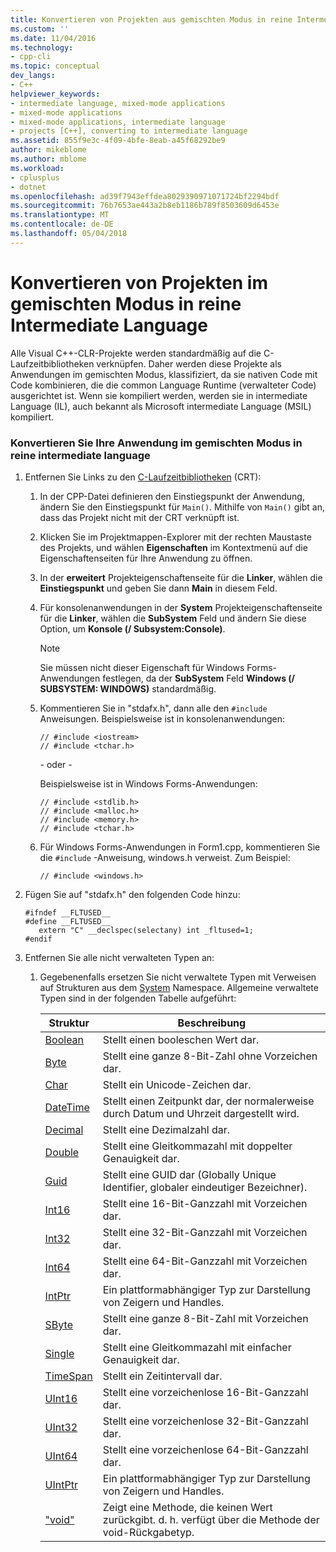 ```yaml
---
title: Konvertieren von Projekten aus gemischten Modus in reine Intermediate Language | Microsoft Docs
ms.custom: ''
ms.date: 11/04/2016
ms.technology:
- cpp-cli
ms.topic: conceptual
dev_langs:
- C++
helpviewer_keywords:
- intermediate language, mixed-mode applications
- mixed-mode applications
- mixed-mode applications, intermediate language
- projects [C++], converting to intermediate language
ms.assetid: 855f9e3c-4f09-4bfe-8eab-a45f68292be9
author: mikeblome
ms.author: mblome
ms.workload:
- cplusplus
- dotnet
ms.openlocfilehash: ad39f7943effdea8029390971071724bf2294bdf
ms.sourcegitcommit: 76b7653ae443a2b8eb1186b789f8503609d6453e
ms.translationtype: MT
ms.contentlocale: de-DE
ms.lasthandoff: 05/04/2018
---
```

# <a name="converting-projects-from-mixed-mode-to-pure-intermediate-language"></a>Konvertieren von Projekten im gemischten Modus in reine Intermediate Language
Alle Visual C++-CLR-Projekte werden standardmäßig auf die C-Laufzeitbibliotheken verknüpfen. Daher werden diese Projekte als Anwendungen im gemischten Modus, klassifiziert, da sie nativen Code mit Code kombinieren, die die common Language Runtime (verwalteter Code) ausgerichtet ist. Wenn sie kompiliert werden, werden sie in intermediate Language (IL), auch bekannt als Microsoft intermediate Language (MSIL) kompiliert.  
  
### <a name="to-convert-your-mixed-mode-application-into-pure-intermediate-language"></a>Konvertieren Sie Ihre Anwendung im gemischten Modus in reine intermediate language  
  
1.  Entfernen Sie Links zu den [C-Laufzeitbibliotheken](../c-runtime-library/crt-library-features.md) (CRT):  
  
    1.  In der CPP-Datei definieren den Einstiegspunkt der Anwendung, ändern Sie den Einstiegspunkt für `Main()`. Mithilfe von `Main()` gibt an, dass das Projekt nicht mit der CRT verknüpft ist.  
  
    2.  Klicken Sie im Projektmappen-Explorer mit der rechten Maustaste des Projekts, und wählen **Eigenschaften** im Kontextmenü auf die Eigenschaftenseiten für Ihre Anwendung zu öffnen.  
  
    3.  In der **erweitert** Projekteigenschaftenseite für die **Linker**, wählen die **Einstiegspunkt** und geben Sie dann **Main** in diesem Feld.  
  
    4.  Für konsolenanwendungen in der **System** Projekteigenschaftenseite für die **Linker**, wählen die **SubSystem** Feld und ändern Sie diese Option, um **Konsole (/ Subsystem:Console)**.  
  
        > [!NOTE]
        >  Sie müssen nicht dieser Eigenschaft für Windows Forms-Anwendungen festlegen, da der **SubSystem** Feld **Windows (/ SUBSYSTEM: WINDOWS)** standardmäßig.  
  
    5.  Kommentieren Sie in "stdafx.h", dann alle den `#include` Anweisungen. Beispielsweise ist in konsolenanwendungen:  
  
        ```  
        // #include <iostream>  
        // #include <tchar.h>  
        ```  
  
         - oder -   
  
         Beispielsweise ist in Windows Forms-Anwendungen:  
  
        ```  
        // #include <stdlib.h>  
        // #include <malloc.h>  
        // #include <memory.h>  
        // #include <tchar.h>  
        ```  
  
    6.  Für Windows Forms-Anwendungen in Form1.cpp, kommentieren Sie die `#include` -Anweisung, windows.h verweist. Zum Beispiel:  
  
        ```  
        // #include <windows.h>  
        ```  
  
2.  Fügen Sie auf "stdafx.h" den folgenden Code hinzu:  
  
    ```  
    #ifndef __FLTUSED__  
    #define __FLTUSED__  
       extern "C" __declspec(selectany) int _fltused=1;  
    #endif  
    ```  
  
3.  Entfernen Sie alle nicht verwalteten Typen an:  
  
    1.  Gegebenenfalls ersetzen Sie nicht verwaltete Typen mit Verweisen auf Strukturen aus dem [System](https://msdn.microsoft.com/en-us/library/system.appdomainmanager.appdomainmanager.aspx) Namespace. Allgemeine verwaltete Typen sind in der folgenden Tabelle aufgeführt:  
  
        |Struktur|Beschreibung|  
        |---------------|-----------------|  
        |[Boolean](https://msdn.microsoft.com/en-us/library/system.boolean\(v=vs.140\).aspx)|Stellt einen booleschen Wert dar.|  
        |[Byte](https://msdn.microsoft.com/en-us/library/system.byte\(v=vs.140\).aspx)|Stellt eine ganze 8-Bit-Zahl ohne Vorzeichen dar.|  
        |[Char](https://msdn.microsoft.com/en-us/library/system.char\(v=vs.140\).aspx)|Stellt ein Unicode-Zeichen dar.|  
        |[DateTime](https://msdn.microsoft.com/en-us/library/system.datetime.datetime.aspx)|Stellt einen Zeitpunkt dar, der normalerweise durch Datum und Uhrzeit dargestellt wird.|  
        |[Decimal](https://msdn.microsoft.com/en-us/library/system.decimal\(v=vs.140\).aspx)|Stellt eine Dezimalzahl dar.|  
        |[Double](https://msdn.microsoft.com/en-us/library/system.double\(v=vs.140\).aspx)|Stellt eine Gleitkommazahl mit doppelter Genauigkeit dar.|  
        |[Guid](https://msdn.microsoft.com/en-us/library/system.guid\(v=vs.140\).aspx)|Stellt eine GUID dar (Globally Unique Identifier, globaler eindeutiger Bezeichner).|  
        |[Int16](https://msdn.microsoft.com/en-us/library/system.int16\(v=vs.140\).aspx)|Stellt eine 16-Bit-Ganzzahl mit Vorzeichen dar.|  
        |[Int32](https://msdn.microsoft.com/en-us/library/system.int32\(v=vs.140\).aspx)|Stellt eine 32-Bit-Ganzzahl mit Vorzeichen dar.|  
        |[Int64](https://msdn.microsoft.com/en-us/library/system.int64\(v=vs.140\).aspx)|Stellt eine 64-Bit-Ganzzahl mit Vorzeichen dar.|  
        |[IntPtr](https://msdn.microsoft.com/en-us/library/system.intptr\(v=vs.140\).aspx)|Ein plattformabhängiger Typ zur Darstellung von Zeigern und Handles.|  
        |[SByte](https://msdn.microsoft.com/en-us/library/system.byte.aspx)|Stellt eine ganze 8-Bit-Zahl mit Vorzeichen dar.|  
        |[Single](https://msdn.microsoft.com/en-us/library/system.single.aspx)|Stellt eine Gleitkommazahl mit einfacher Genauigkeit dar.|  
        |[TimeSpan](https://msdn.microsoft.com/en-us/library/system.timespan\(v=vs.140\).aspx)|Stellt ein Zeitintervall dar.|  
        |[UInt16](https://msdn.microsoft.com/en-us/library/system.uint16\(v=vs.140\).aspx)|Stellt eine vorzeichenlose 16-Bit-Ganzzahl dar.|  
        |[UInt32](https://msdn.microsoft.com/en-us/library/system.uint32\(v=vs.140\).aspx)|Stellt eine vorzeichenlose 32-Bit-Ganzzahl dar.|  
        |[UInt64](https://msdn.microsoft.com/en-us/library/system.uint64\(v=vs.140\).aspx)|Stellt eine vorzeichenlose 64-Bit-Ganzzahl dar.|  
        |[UIntPtr](https://msdn.microsoft.com/en-us/library/system.uintptr\(v=vs.140\).aspx)|Ein plattformabhängiger Typ zur Darstellung von Zeigern und Handles.|  
        |["void"](https://msdn.microsoft.com/en-us/library/system.void\(v=vs.140\).aspx)|Zeigt eine Methode, die keinen Wert zurückgibt. d. h. verfügt über die Methode der void-Rückgabetyp.|